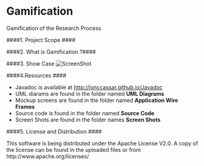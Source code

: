 Gamification
============

Gamification of the Research Process

####1. Project Scope ####

####2. What is Gamification ?####

####3. Show Case
![ScreenShot](https://github.com/jonccassar/gamification/master/Screen%20Schots/main_screen.png)

####4.Resources ####
* Javadoc is available at http://jonccassar.github.io/Javadoc
* UML diarams are found in the folder named __UML Diagrams__
* Mockup screens are found in the folder named __Application Wire Frames__
* Source code is found in the folder named __Source Code__
* Screen Shots are found in the folder names __Screen Shots__

####5. License and Distribution ####
<p> This software is being distributed under the Apache License V2.0. A copy of the license can be found in the uploaded files or from http://www.apache.org/licenses/</p>


